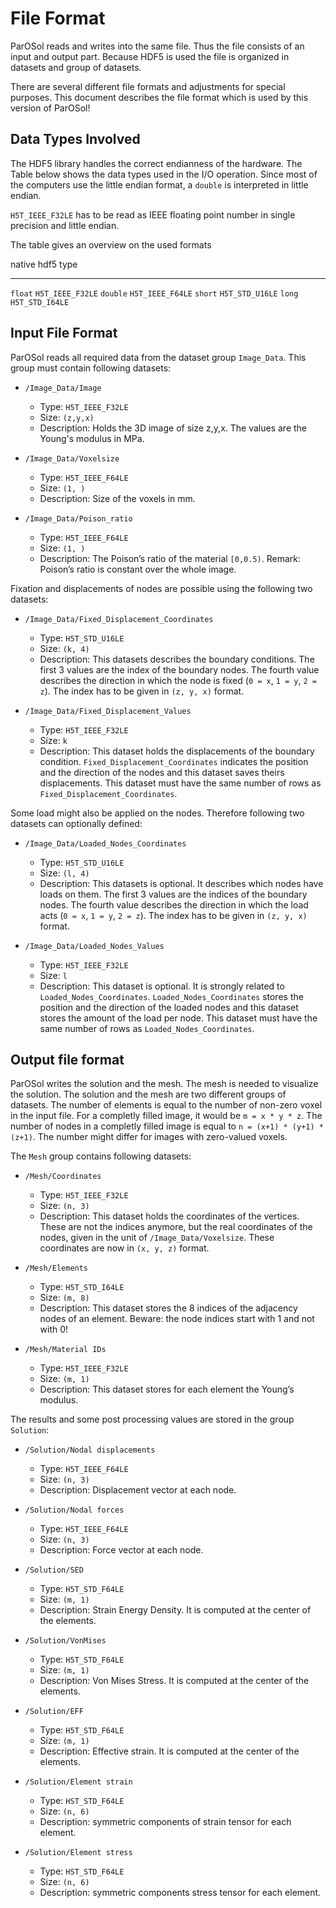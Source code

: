 # File Format #

ParOSol reads and writes into the same file. Thus the file consists of
an input and output part. Because HDF5 is used the file is organized in
datasets and group of datasets.

There are several different file formats and adjustments for special purposes.
This document describes the file format which is used by this version of
ParOSol!

## Data Types Involved ##

The HDF5 library handles the correct endianness of the hardware. The Table
below shows the data types used in the I/O operation. Since most
of the computers use the little endian format, a `double` is interpreted
in little endian.

`H5T_IEEE_F32LE` has to be read as IEEE floating point number in single
precision and little endian.

The table gives an overview on the used formats

  native      hdf5 type
  ---------   -------------------
  `float`     `H5T_IEEE_F32LE`
  `double`    `H5T_IEEE_F64LE`
  `short`     `H5T_STD_U16LE`
  `long`      `H5T_STD_I64LE`


## Input File Format ##

ParOSol reads all required data from the dataset group `Image_Data`.
This group must contain following datasets:

-   `/Image_Data/Image`
    -   Type: `H5T_IEEE_F32LE`
    -   Size: `(z,y,x)`
    -   Description: Holds the 3D image of size z,y,x. The values are the
        Young's modulus in MPa.

-   `/Image_Data/Voxelsize`
    -   Type: `H5T_IEEE_F64LE`
    -   Size: `(1, )`
    -   Description: Size of the voxels in mm.

-   `/Image_Data/Poison_ratio`
    -   Type: `H5T_IEEE_F64LE`
    -   Size: `(1, )`
    -   Description: The Poison’s ratio of the material `[0,0.5)`.
        Remark: Poison’s ratio is constant over the whole image.

Fixation and displacements of nodes are possible using the following two
datasets:

-   `/Image_Data/Fixed_Displacement_Coordinates`
    -   Type: `H5T_STD_U16LE`
    -   Size: `(k, 4)`
    -   Description: This datasets describes the boundary conditions. The
        first 3 values are the index of the boundary nodes. The
        fourth value describes the direction in which the node is fixed
        (`0 = x`, `1 = y`, `2 = z`).
        The index has to be given in `(z, y, x)` format.

-   `/Image_Data/Fixed_Displacement_Values`
    -   Type: `H5T_IEEE_F32LE`
    -   Size: `k`
    -   Description: This dataset holds the displacements of the boundary
        condition. `Fixed_Displacement_Coordinates` indicates the position
        and the direction of the nodes and this dataset saves theirs
        displacements. This dataset must have the same number of rows as
        `Fixed_Displacement_Coordinates`.

Some load might also be applied on the nodes. Therefore following two datasets
can optionally defined:

-   `/Image_Data/Loaded_Nodes_Coordinates`
    -   Type: `H5T_STD_U16LE`
    -   Size: `(l, 4)`
    -   Description: This datasets is optional. It describes which nodes
        have loads on them.  The first 3 values are the indices of the
        boundary nodes. The fourth value describes the direction in which
        the load acts (`0 = x`, `1 = y`, `2 = z`).
        The index has to be given in `(z, y, x)` format.

-   `/Image_Data/Loaded_Nodes_Values`
    -   Type: `H5T_IEEE_F32LE`
    -   Size: `l`
    -   Description: This dataset is optional. It is strongly related
        to `Loaded_Nodes_Coordinates`. `Loaded_Nodes_Coordinates` stores
        the position and the direction of the loaded nodes and this dataset
        stores the amount of the load per node. This dataset must have the
        same number of rows as `Loaded_Nodes_Coordinates`.

## Output file format ##

ParOSol writes the solution and the mesh. The mesh is needed to
visualize the solution. The solution and the mesh are two different
groups of datasets. 
The number of elements is equal to the number of non-zero voxel in the input file.
For a completly filled image, it would be `m = x * y * z`.
The number of nodes in a completly filled image is equal to `n = (x+1) * (y+1) * (z+1)`.
The number might differ for images with zero-valued voxels.

The `Mesh` group contains following datasets:

-   `/Mesh/Coordinates`
    -   Type: `H5T_IEEE_F32LE`
    -   Size: `(n, 3)`
    -   Description: This dataset holds the coordinates of the vertices.
        These are not the indices anymore, but the real coordinates of the
        nodes, given in the unit of `/Image_Data/Voxelsize`.
        These coordinates are now in `(x, y, z)` format.

-   `/Mesh/Elements`
    -   Type: `H5T_STD_I64LE`
    -   Size: `(m, 8)`
    -   Description: This dataset stores the 8 indices of the adjacency nodes
        of an element.
        Beware: the node indices start with 1 and not with 0!

-   `/Mesh/Material IDs`
    -   Type: `H5T_IEEE_F32LE`
    -   Size: `(m, 1)`
    -   Description: This dataset stores for each element the Young’s modulus.

The results and some post processing values are stored in the group
`Solution`:

-   `/Solution/Nodal displacements`
    -   Type: `H5T_IEEE_F64LE`
    -   Size: `(n, 3)`
    -   Description: Displacement vector at each node.

-   `/Solution/Nodal forces`
    -   Type: `H5T_IEEE_F64LE`
    -   Size: `(n, 3)`
    -   Description: Force vector at each node.

-   `/Solution/SED`
    -   Type: `H5T_STD_F64LE`
    -   Size: `(m, 1)`
    -   Description: Strain Energy Density. It is computed at the center of
        the elements.

-   `/Solution/VonMises`
    -   Type: `H5T_STD_F64LE`
    -   Size: `(m, 1)`
    -   Description: Von Mises Stress. It is computed at the center of the
        elements.

-   `/Solution/EFF`
    -   Type: `H5T_STD_F64LE`
    -   Size: `(m, 1)`
    -   Description: Effective strain. It is computed at the center of the
        elements.

-   `/Solution/Element strain`
    -   Type: `HST_STD_F64LE`
    -   Size: `(n, 6)`
    -   Description: symmetric components of strain tensor for each element.

-   `/Solution/Element stress`
    -   Type: `HST_STD_F64LE`
    -   Size: `(n, 6)`
    -   Description: symmetric components stress tensor for each element.


